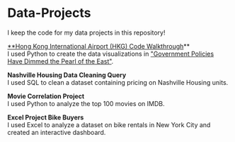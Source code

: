 # Data-Projects
I keep the code for my data projects in this repository!

[**Hong Kong International Airport (HKG) Code Walkthrough](https://github.com/rebeccatruong7/Data-Projects/blob/main/HKG%20Code%20Walkthrough.ipynb)**   
I used Python to create the data visualizations in ["Government Policies Have Dimmed the Pearl of the East"](https://medium.com/@rebecca.truong).

**Nashville Housing Data Cleaning Query**   
I used SQL to clean a dataset containing pricing on Nashville Housing units.

**Movie Correlation Project**   
I used Python to analyze the top 100 movies on IMDB. 

**Excel Project Bike Buyers**   
I used Excel to analyze a dataset on bike rentals in New York City and created an interactive dashboard. 

